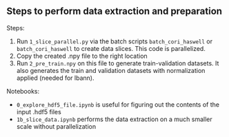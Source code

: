 ##  Steps to perform data extraction and preparation

Steps:
1. Run `1_slice_parallel.py` via the batch scripts `batch_cori_haswell` or `batch_cori_haswell` to create data slices. This code is parallelized.
2. Copy the created .npy file to the right location
3. Run `2_pre_train.npy` on this file to generate train-validation datasets. It also generates the train and validation datasets with normalization applied (needed for lbann).

Notebooks:
- `0_explore_hdf5_file.ipynb` is useful for figuring out the contents of the input .hdf5 files
- `1b_slice_data.ipynb` performs the data extraction on a much smaller scale without parallelization
